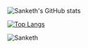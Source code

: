 
![Sanketh's GitHub stats](https://github-readme-stats.vercel.app/api?username=sankethj&show_icons=true&theme=algolia )


[![Top Langs](https://github-readme-stats.vercel.app/api/top-langs/?username=sankethj&layout=compact)](https://github.com/anuraghazra/github-readme-stats)

<img src="https://komarev.com/ghpvc/?username=sankethj&color=brightgreen" alt="Sanketh" />
